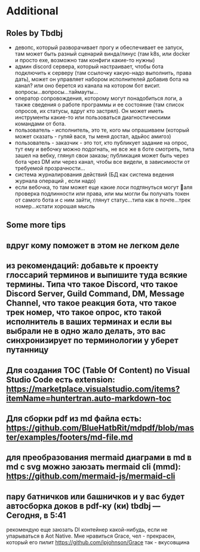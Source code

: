 # Additional



## Roles by Tbdbj

* девопс, который разворачивает прогу и обеспечивает ее запуск, там может быть разный сценарий винда/линус (там k8s, или docker и просто exe, возможно там конфиги какие-то нужны)
* админ discord сервера, который настраивает, чтобы бота подключить к серверу (там ссылочку какую-надо выполнить, права дать), может он управляет набором исполнителей добавив бота на канал?  или оно берется из канала на котором бот висит. вопросы...вопросы...таймауты...
* оператор сопровождения, которому могут понадобиться логи, а также сведения о работе программы и ее состояние (там список опросов, их статусы, вдруг кто застрял). Он может иметь инструменты какие-то или пользоваться диагностическими командами от бота.
* пользователь - исполнитель, это те, кого мы опрашиваем (который может сказать - гуляй вася, ты меня достал, адьйос амигоз)
* пользователь - заказчик - это тот, кто публикует задание на опрос, тут ему и вебочку можно подогнать, не все же в боте смотреть, типа зашел на вебку, глянул свои заказы; публикация может быть через бота чрез DM или через канал, чтобы все видели, в зависимости от требуемой прозрачности...
* система журналирования действий (БД как система ведения журнала операций , если надо)
* если вебочка, то там может еще какие лоси подтянуться могут 🫎аля проверка подлинности или права, или мы могли бы получать токен от самого бота и с ним зайти, глянут статус...типа как в почте...трек номер...кстати хорошая мысль


## Some more tips

вдруг кому поможет в этом не легком деле
---
из рекомендаций: добавьте к проекту глоссарий терминов и выпишите туда всякие термины. Типа что такое Discord, что такое Discord Server, Guild Command, DM, Message Channel, что такое реакция бота, что такое трек номер, что такое опрос, кто такой исполнитель в ваших терминах и если вы выбрали не в одно жало делать, это вас синхронизирует по терминологии у уберет путанницу
---
Для создания TOC (Table Of Content) по Visual Studio Code есть extension:
https://marketplace.visualstudio.com/items?itemName=huntertran.auto-markdown-toc
---
Для сборки pdf из md файла есть:
https://github.com/BlueHatbRit/mdpdf/blob/master/examples/footers/md-file.md
---
для преобразования mermaid диаграми в md в md с svg можно заюзать mermaid cli (mmd):
https://github.com/mermaid-js/mermaid-cli
---
пару батничков или башничков и у вас будет автосборка доков в pdf-ку (ки) 
tbdbj — Сегодня, в 5:41
---
рекомендую еще заюзать DI контейнер какой-нибудь, если не упарываться в Aot Native. 
Мне нравиться Grace, чел - прекрасен, который его пилит
https://github.com/ipjohnson/Grace 
так - вкусовщина